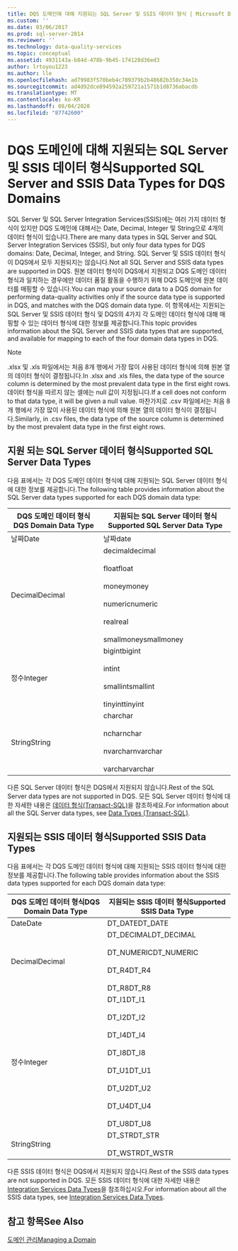 ```yaml
---
title: DQS 도메인에 대해 지원되는 SQL Server 및 SSIS 데이터 형식 | Microsoft Docs
ms.custom: ''
ms.date: 03/06/2017
ms.prod: sql-server-2014
ms.reviewer: ''
ms.technology: data-quality-services
ms.topic: conceptual
ms.assetid: 4931143a-b84d-478b-9b45-174128d36ed3
author: lrtoyou1223
ms.author: lle
ms.openlocfilehash: ad79983f570beb4c789379b2b48682b358c34e1b
ms.sourcegitcommit: ad4d92dce894592a259721a1571b1d8736abacdb
ms.translationtype: MT
ms.contentlocale: ko-KR
ms.lasthandoff: 08/04/2020
ms.locfileid: "87742600"
---
```

# <a name="supported-sql-server-and-ssis-data-types-for-dqs-domains"></a><span data-ttu-id="b3579-102">DQS 도메인에 대해 지원되는 SQL Server 및 SSIS 데이터 형식</span><span class="sxs-lookup"><span data-stu-id="b3579-102">Supported SQL Server and SSIS Data Types for DQS Domains</span></span>
  <span data-ttu-id="b3579-103">SQL Server 및 SQL Server Integration Services(SSIS)에는 여러 가지 데이터 형식이 있지만 DQS 도메인에 대해서는 Date, Decimal, Integer 및 String으로 4개의 데이터 형식이 있습니다.</span><span class="sxs-lookup"><span data-stu-id="b3579-103">There are many data types in SQL Server and SQL Server Integration Services (SSIS), but only four data types for DQS domains: Date, Decimal, Integer, and String.</span></span> <span data-ttu-id="b3579-104">SQL Server 및 SSIS 데이터 형식이 DQS에서 모두 지원되지는 않습니다.</span><span class="sxs-lookup"><span data-stu-id="b3579-104">Not all SQL Server and SSIS data types are supported in DQS.</span></span> <span data-ttu-id="b3579-105">원본 데이터 형식이 DQS에서 지원되고 DQS 도메인 데이터 형식과 일치하는 경우에만 데이터 품질 활동을 수행하기 위해 DQS 도메인에 원본 데이터를 매핑할 수 있습니다.</span><span class="sxs-lookup"><span data-stu-id="b3579-105">You can map your source data to a DQS domain for performing data-quality activities only if the source data type is supported in DQS, and matches with the DQS domain data type.</span></span> <span data-ttu-id="b3579-106">이 항목에서는 지원되는 SQL Server 및 SSIS 데이터 형식 및 DQS의 4가지 각 도메인 데이터 형식에 대해 매핑할 수 있는 데이터 형식에 대한 정보를 제공합니다.</span><span class="sxs-lookup"><span data-stu-id="b3579-106">This topic provides information about the SQL Server and SSIS data types that are supported, and available for mapping to each of the four domain data types in DQS.</span></span>  
  
> [!NOTE]  
>  <span data-ttu-id="b3579-107">.xlsx 및 .xls 파일에서는 처음 8개 행에서 가장 많이 사용된 데이터 형식에 의해 원본 열의 데이터 형식이 결정됩니다.</span><span class="sxs-lookup"><span data-stu-id="b3579-107">In .xlsx and .xls files, the data type of the source column is determined by the most prevalent data type in the first eight rows.</span></span> <span data-ttu-id="b3579-108">데이터 형식을 따르지 않는 셀에는 null 값이 지정됩니다.</span><span class="sxs-lookup"><span data-stu-id="b3579-108">If a cell does not conform to that data type, it will be given a null value.</span></span> <span data-ttu-id="b3579-109">마찬가지로 .csv 파일에서는 처음 8개 행에서 가장 많이 사용된 데이터 형식에 의해 원본 열의 데이터 형식이 결정됩니다.</span><span class="sxs-lookup"><span data-stu-id="b3579-109">Similarly, in .csv files, the data type of the source column is determined by the most prevalent data type in the first eight rows.</span></span>  
  
##  <a name="supported-sql-server-data-types"></a><a name="SQLServer"></a><span data-ttu-id="b3579-110">지원 되는 SQL Server 데이터 형식</span><span class="sxs-lookup"><span data-stu-id="b3579-110">Supported SQL Server Data Types</span></span>  
 <span data-ttu-id="b3579-111">다음 표에서는 각 DQS 도메인 데이터 형식에 대해 지원되는 SQL Server 데이터 형식에 대한 정보를 제공합니다.</span><span class="sxs-lookup"><span data-stu-id="b3579-111">The following table provides information about the SQL Server data types supported for each DQS domain data type:</span></span>  
  
|<span data-ttu-id="b3579-112">DQS 도메인 데이터 형식</span><span class="sxs-lookup"><span data-stu-id="b3579-112">DQS Domain Data Type</span></span>|<span data-ttu-id="b3579-113">지원되는 SQL Server 데이터 형식</span><span class="sxs-lookup"><span data-stu-id="b3579-113">Supported SQL Server Data Type</span></span>|  
|--------------------------|------------------------------------|  
|<span data-ttu-id="b3579-114">날짜</span><span class="sxs-lookup"><span data-stu-id="b3579-114">Date</span></span>|<span data-ttu-id="b3579-115">날짜</span><span class="sxs-lookup"><span data-stu-id="b3579-115">date</span></span>|  
|<span data-ttu-id="b3579-116">Decimal</span><span class="sxs-lookup"><span data-stu-id="b3579-116">Decimal</span></span>|<span data-ttu-id="b3579-117">decimal</span><span class="sxs-lookup"><span data-stu-id="b3579-117">decimal</span></span><br /><br /> <span data-ttu-id="b3579-118">float</span><span class="sxs-lookup"><span data-stu-id="b3579-118">float</span></span><br /><br /> <span data-ttu-id="b3579-119">money</span><span class="sxs-lookup"><span data-stu-id="b3579-119">money</span></span><br /><br /> <span data-ttu-id="b3579-120">numeric</span><span class="sxs-lookup"><span data-stu-id="b3579-120">numeric</span></span><br /><br /> <span data-ttu-id="b3579-121">real</span><span class="sxs-lookup"><span data-stu-id="b3579-121">real</span></span><br /><br /> <span data-ttu-id="b3579-122">smallmoney</span><span class="sxs-lookup"><span data-stu-id="b3579-122">smallmoney</span></span>|  
|<span data-ttu-id="b3579-123">정수</span><span class="sxs-lookup"><span data-stu-id="b3579-123">Integer</span></span>|<span data-ttu-id="b3579-124">bigint</span><span class="sxs-lookup"><span data-stu-id="b3579-124">bigint</span></span><br /><br /> <span data-ttu-id="b3579-125">int</span><span class="sxs-lookup"><span data-stu-id="b3579-125">int</span></span><br /><br /> <span data-ttu-id="b3579-126">smallint</span><span class="sxs-lookup"><span data-stu-id="b3579-126">smallint</span></span><br /><br /> <span data-ttu-id="b3579-127">tinyint</span><span class="sxs-lookup"><span data-stu-id="b3579-127">tinyint</span></span>|  
|<span data-ttu-id="b3579-128">String</span><span class="sxs-lookup"><span data-stu-id="b3579-128">String</span></span>|<span data-ttu-id="b3579-129">char</span><span class="sxs-lookup"><span data-stu-id="b3579-129">char</span></span><br /><br /> <span data-ttu-id="b3579-130">nchar</span><span class="sxs-lookup"><span data-stu-id="b3579-130">nchar</span></span><br /><br /> <span data-ttu-id="b3579-131">nvarchar</span><span class="sxs-lookup"><span data-stu-id="b3579-131">nvarchar</span></span><br /><br /> <span data-ttu-id="b3579-132">varchar</span><span class="sxs-lookup"><span data-stu-id="b3579-132">varchar</span></span>|  
  
 <span data-ttu-id="b3579-133">다른 SQL Server 데이터 형식은 DQS에서 지원되지 않습니다.</span><span class="sxs-lookup"><span data-stu-id="b3579-133">Rest of the SQL Server data types are not supported in DQS.</span></span> <span data-ttu-id="b3579-134">모든 SQL Server 데이터 형식에 대한 자세한 내용은 [데이터 형식&#40;Transact-SQL&#41;](/sql/t-sql/data-types/data-types-transact-sql)을 참조하세요.</span><span class="sxs-lookup"><span data-stu-id="b3579-134">For information about all the SQL Server data types, see [Data Types &#40;Transact-SQL&#41;](/sql/t-sql/data-types/data-types-transact-sql).</span></span>  
  
##  <a name="supported-ssis-data-types"></a><a name="SSIS"></a> <span data-ttu-id="b3579-135">지원되는 SSIS 데이터 형식</span><span class="sxs-lookup"><span data-stu-id="b3579-135">Supported SSIS Data Types</span></span>  
 <span data-ttu-id="b3579-136">다음 표에서는 각 DQS 도메인 데이터 형식에 대해 지원되는 SSIS 데이터 형식에 대한 정보를 제공합니다.</span><span class="sxs-lookup"><span data-stu-id="b3579-136">The following table provides information about the SSIS data types supported for each DQS domain data type:</span></span>  
  
|<span data-ttu-id="b3579-137">DQS 도메인 데이터 형식</span><span class="sxs-lookup"><span data-stu-id="b3579-137">DQS Domain Data Type</span></span>|<span data-ttu-id="b3579-138">지원되는 SSIS 데이터 형식</span><span class="sxs-lookup"><span data-stu-id="b3579-138">Supported SSIS Data Type</span></span>|  
|--------------------------|------------------------------|  
|<span data-ttu-id="b3579-139">Date</span><span class="sxs-lookup"><span data-stu-id="b3579-139">Date</span></span>|<span data-ttu-id="b3579-140">DT_DATE</span><span class="sxs-lookup"><span data-stu-id="b3579-140">DT_DATE</span></span>|  
|<span data-ttu-id="b3579-141">Decimal</span><span class="sxs-lookup"><span data-stu-id="b3579-141">Decimal</span></span>|<span data-ttu-id="b3579-142">DT_DECIMAL</span><span class="sxs-lookup"><span data-stu-id="b3579-142">DT_DECIMAL</span></span><br /><br /> <span data-ttu-id="b3579-143">DT_NUMERIC</span><span class="sxs-lookup"><span data-stu-id="b3579-143">DT_NUMERIC</span></span><br /><br /> <span data-ttu-id="b3579-144">DT_R4</span><span class="sxs-lookup"><span data-stu-id="b3579-144">DT_R4</span></span><br /><br /> <span data-ttu-id="b3579-145">DT_R8</span><span class="sxs-lookup"><span data-stu-id="b3579-145">DT_R8</span></span>|  
|<span data-ttu-id="b3579-146">정수</span><span class="sxs-lookup"><span data-stu-id="b3579-146">Integer</span></span>|<span data-ttu-id="b3579-147">DT_I1</span><span class="sxs-lookup"><span data-stu-id="b3579-147">DT_I1</span></span><br /><br /> <span data-ttu-id="b3579-148">DT_I2</span><span class="sxs-lookup"><span data-stu-id="b3579-148">DT_I2</span></span><br /><br /> <span data-ttu-id="b3579-149">DT_I4</span><span class="sxs-lookup"><span data-stu-id="b3579-149">DT_I4</span></span><br /><br /> <span data-ttu-id="b3579-150">DT_I8</span><span class="sxs-lookup"><span data-stu-id="b3579-150">DT_I8</span></span><br /><br /> <span data-ttu-id="b3579-151">DT_U1</span><span class="sxs-lookup"><span data-stu-id="b3579-151">DT_U1</span></span><br /><br /> <span data-ttu-id="b3579-152">DT_U2</span><span class="sxs-lookup"><span data-stu-id="b3579-152">DT_U2</span></span><br /><br /> <span data-ttu-id="b3579-153">DT_U4</span><span class="sxs-lookup"><span data-stu-id="b3579-153">DT_U4</span></span><br /><br /> <span data-ttu-id="b3579-154">DT_U8</span><span class="sxs-lookup"><span data-stu-id="b3579-154">DT_U8</span></span>|  
|<span data-ttu-id="b3579-155">String</span><span class="sxs-lookup"><span data-stu-id="b3579-155">String</span></span>|<span data-ttu-id="b3579-156">DT_STR</span><span class="sxs-lookup"><span data-stu-id="b3579-156">DT_STR</span></span><br /><br /> <span data-ttu-id="b3579-157">DT_WSTR</span><span class="sxs-lookup"><span data-stu-id="b3579-157">DT_WSTR</span></span>|  
  
 <span data-ttu-id="b3579-158">다른 SSIS 데이터 형식은 DQS에서 지원되지 않습니다.</span><span class="sxs-lookup"><span data-stu-id="b3579-158">Rest of the SSIS data types are not supported in DQS.</span></span> <span data-ttu-id="b3579-159">모든 SSIS 데이터 형식에 대한 자세한 내용은 [Integration Services Data Types](../integration-services/data-flow/integration-services-data-types.md)을 참조하십시오.</span><span class="sxs-lookup"><span data-stu-id="b3579-159">For information about all the SSIS data types, see [Integration Services Data Types](../integration-services/data-flow/integration-services-data-types.md).</span></span>  
  
## <a name="see-also"></a><span data-ttu-id="b3579-160">참고 항목</span><span class="sxs-lookup"><span data-stu-id="b3579-160">See Also</span></span>  
 [<span data-ttu-id="b3579-161">도메인 관리</span><span class="sxs-lookup"><span data-stu-id="b3579-161">Managing a Domain</span></span>](../../2014/data-quality-services/managing-a-domain.md)  
  
  
